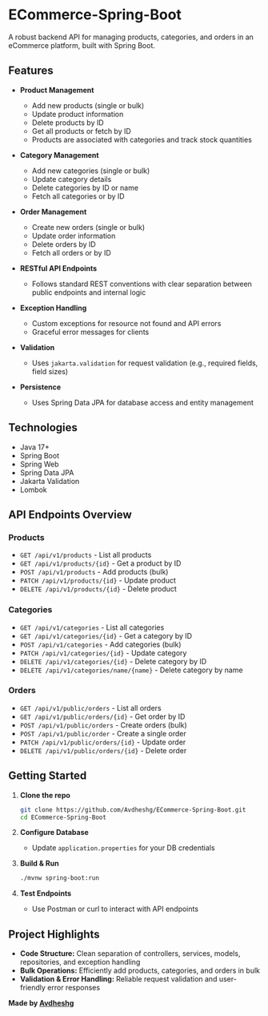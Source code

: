 # ECommerce-Spring-Boot

A robust backend API for managing products, categories, and orders in an eCommerce platform, built with Spring Boot.

## Features

- **Product Management**
  - Add new products (single or bulk)
  - Update product information
  - Delete products by ID
  - Get all products or fetch by ID
  - Products are associated with categories and track stock quantities

- **Category Management**
  - Add new categories (single or bulk)
  - Update category details
  - Delete categories by ID or name
  - Fetch all categories or by ID

- **Order Management**
  - Create new orders (single or bulk)
  - Update order information
  - Delete orders by ID
  - Fetch all orders or by ID

- **RESTful API Endpoints**
  - Follows standard REST conventions with clear separation between public endpoints and internal logic

- **Exception Handling**
  - Custom exceptions for resource not found and API errors
  - Graceful error messages for clients

- **Validation**
  - Uses `jakarta.validation` for request validation (e.g., required fields, field sizes)

- **Persistence**
  - Uses Spring Data JPA for database access and entity management

## Technologies

- Java 17+
- Spring Boot
- Spring Web
- Spring Data JPA
- Jakarta Validation
- Lombok

## API Endpoints Overview

### Products

- `GET /api/v1/products` - List all products
- `GET /api/v1/products/{id}` - Get a product by ID
- `POST /api/v1/products` - Add products (bulk)
- `PATCH /api/v1/products/{id}` - Update product
- `DELETE /api/v1/products/{id}` - Delete product

### Categories

- `GET /api/v1/categories` - List all categories
- `GET /api/v1/categories/{id}` - Get a category by ID
- `POST /api/v1/categories` - Add categories (bulk)
- `PATCH /api/v1/categories/{id}` - Update category
- `DELETE /api/v1/categories/{id}` - Delete category by ID
- `DELETE /api/v1/categories/name/{name}` - Delete category by name

### Orders

- `GET /api/v1/public/orders` - List all orders
- `GET /api/v1/public/orders/{id}` - Get order by ID
- `POST /api/v1/public/orders` - Create orders (bulk)
- `POST /api/v1/public/order` - Create a single order
- `PATCH /api/v1/public/orders/{id}` - Update order
- `DELETE /api/v1/public/orders/{id}` - Delete order

## Getting Started

1. **Clone the repo**
   ```bash
   git clone https://github.com/Avdheshg/ECommerce-Spring-Boot.git
   cd ECommerce-Spring-Boot
   ```

2. **Configure Database**
   - Update `application.properties` for your DB credentials

3. **Build & Run**
   ```bash
   ./mvnw spring-boot:run
   ```

4. **Test Endpoints**
   - Use Postman or curl to interact with API endpoints

## Project Highlights

- **Code Structure:** Clean separation of controllers, services, models, repositories, and exception handling
- **Bulk Operations:** Efficiently add products, categories, and orders in bulk
- **Validation & Error Handling:** Reliable request validation and user-friendly error responses

**Made by [Avdheshg](https://github.com/Avdheshg)**
